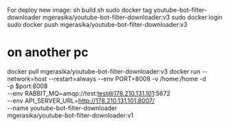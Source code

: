 For deploy new image:
sh build.sh
sudo docker tag youtube-bot-filter-downloader mgerasika/youtube-bot-filter-downloader:v3
sudo docker login
sudo docker push mgerasika/youtube-bot-filter-downloader:v3

# on another pc
docker pull mgerasika/youtube-bot-filter-downloader:v3
docker run --network=host --restart=always --env PORT=8008 -v /home:/home -d \
  -p $port:8008 \
  --env RABBIT_MQ=amqp://test:test@178.210.131.101:5672 \
  --env API_SERVER_URL=http://178.210.131.101:8007/ \
  --name youtube-bot-filter-downloader \
  mgerasika/youtube-bot-filter-downloader:v1



